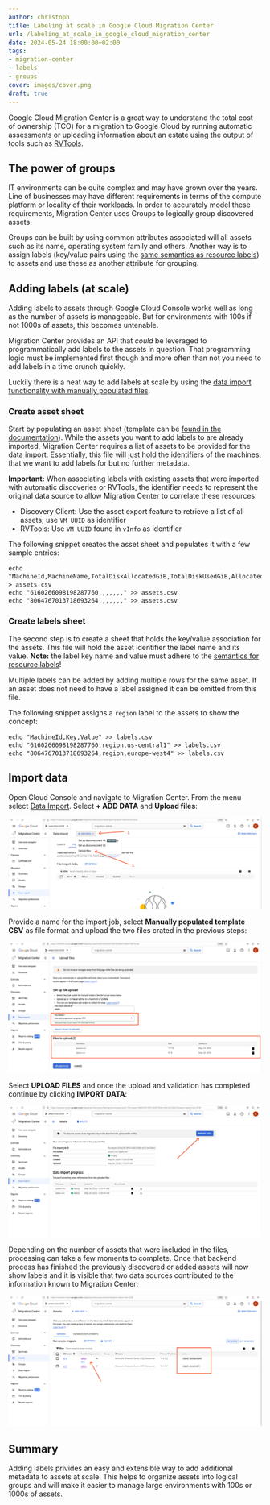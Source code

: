 ```yaml
---
author: christoph
title: Labeling at scale in Google Cloud Migration Center
url: /labeling_at_scale_in_google_cloud_migration_center
date: 2024-05-24 18:00:00+02:00
tags: 
- migration-center
- labels
- groups
cover: images/cover.png
draft: true
---
```


Google Cloud Migration Center is a great way to understand the total cost of ownership (TCO) for a migration to Google Cloud by running automatic assessments or uploading information about an estate using the output of tools such as [RVTools](https://www.robware.net/).

## The power of groups

IT environments can be quite complex and may have grown over the years. Line of businesses may have different requirements in terms of the compute platform or locality of their workloads. In order to accurately model these requirements, Migration Center uses Groups to logically group discovered assets.

Groups can be built by using common attributes associated will all assets such as its name, operating system family and others. Another way is to assign labels (key/value pairs using the [same semantics as resource labels](https://cloud.google.com/compute/docs/labeling-resources#requirements)) to assets and use these as another attribute for grouping.

## Adding labels (at scale)

Adding labels to assets through Google Cloud Console works well as long as the number of assets is manageable. But for environments with 100s if not 1000s of assets, this becomes untenable. 

Migration Center provides an API that *could* be leveraged to programmatically add labels to the assets in question. That programming logic must be implemented first though and more often than not you need to add labels in a time crunch quickly.

Luckily there is a neat way to add labels at scale by using the [data import functionality with manually populated files](https://cloud.google.com/migration-center/docs/import-data-tables).

### Create asset sheet

Start by populating an asset sheet (template can be [found in the documentation](https://cloud.google.com/migration-center/docs/import-data-tables#available_data_templates)). While the assets you want to add labels to are already imported, Migration Center requires a list of assets to be provided for the data import. Essentially, this file will just hold the identifiers of the machines, that we want to add labels for but no further metadata.

**Important:** When associating labels with existing assets that were imported with automatic discoveries or RVTools, the identifier needs to represent the original data source to allow Migration Center to correlate these resources:

* Discovery Client: Use the asset export feature to retrieve a list of all assets; use `VM UUID` as identifier
* RVTools: Use `VM UUID` found in `vInfo` as identifier

The following snippet creates the asset sheet and populates it with a few sample entries:

```shell
echo "MachineId,MachineName,TotalDiskAllocatedGiB,TotalDiskUsedGiB,AllocatedProcessorCoreCount,MemoryGiB,OsName,IsPhysical" > assets.csv
echo "6160266098198287760,,,,,,," >> assets.csv
echo "8064767013718693264,,,,,,," >> assets.csv
```

### Create labels sheet

The second step is to create a sheet that holds the key/value association for the assets. This file will hold the asset identifier the label name and its value. **Note:** the label key name and value must adhere to the [semantics for resource labels](https://cloud.google.com/compute/docs/labeling-resources#requirements)! 

Multiple labels can be added by adding multiple rows for the same asset. If an asset does not need to have a label assigned it can be omitted from this file.

The following snippet assigns a `region` label to the assets to show the concept:

```shell
echo "MachineId,Key,Value" >> labels.csv
echo "6160266098198287760,region,us-central1" >> labels.csv
echo "8064767013718693264,region,europe-west4" >> labels.csv
```

## Import data

Open Cloud Console and navigate to Migration Center. From the menu select [Data Import](https://console.cloud.google.com/migration/discovery/dataImport). Select **+ ADD DATA** and **Upload files**:

![Import jobs screen](images/import_jobs.png)

Provide a name for the import job, select **Manually populated template CSV** as file format and upload the two files crated in the previous steps:

![Upload files screen](images/upload_files.png)

Select **UPLOAD FILES** and once the upload and validation has completed continue by clicking **IMPORT DATA**:

![Import data screen](images/import_data.png)

Depending on the number of assets that were included in the files, processing can take a few moments to complete. Once that backend process has finished the previously discovered or added assets will now show labels and it is visible that two data sources contributed to the information known to Migration Center:

![Assets screen with labels set](images/assets.png)

## Summary

Adding labels privides an easy and extensible way to add additional metadata to assets at scale. This helps to organize assets into logical groups and will make it easier to manage large environments with 100s or 1000s of assets.
